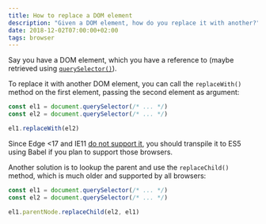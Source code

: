 ```yaml
---
title: How to replace a DOM element
description: "Given a DOM element, how do you replace it with another?"
date: 2018-12-02T07:00:00+02:00
tags: browser
---
```


Say you have a DOM element, which you have a reference to (maybe retrieved using [`querySelector()`](https://flaviocopes.com/selectors-api/)).

To replace it with another DOM element, you can call the `replaceWith()` method on the first element, passing the second element as argument:

```js
const el1 = document.querySelector(/* ... */)
const el2 = document.querySelector(/* ... */)

el1.replaceWith(el2)
```

Since Edge <17 and IE11 [do not support it](https://caniuse.com/#feat=dom-manip-convenience), you should transpile it to ES5 using Babel if you plan to support those browsers.

Another solution is to lookup the parent and use the `replaceChild()` method, which is much older and supported by all browsers:

```js
const el1 = document.querySelector(/* ... */)
const el2 = document.querySelector(/* ... */)

el1.parentNode.replaceChild(el2, el1)
```